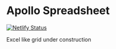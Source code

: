 # Apollo Spreadsheet 
[![Netlify Status](https://api.netlify.com/api/v1/badges/84196b54-deff-4e95-9e2b-c70f75415faf/deploy-status)](https://app.netlify.com/sites/xenodochial-brahmagupta-15bc2b/deploys)

Excel like grid under construction 
